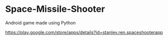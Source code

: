 # Space-Missile-Shooter
Android game made using Python

https://play.google.com/store/apps/details?id=stanley.ren.spaceshooterapp
